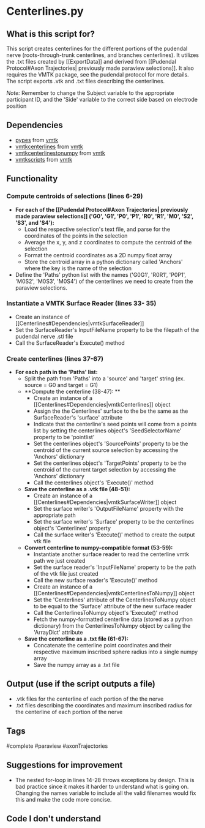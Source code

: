 # Centerlines.py
## What is this script for?
This script creates centerlines for the different portions of the pudendal nerve (roots-through-trunk centerlines, and branches centerlines). It utilizes the .txt files created by [[ExportData]] and derived from  [[Pudendal Protocol#Axon Trajectories| previously made paraview selections]]. It also requires the VMTK package, see the pudendal protocol for more details. The script exports .vtk and .txt files describing the centerlines.

*Note:* Remember to change the Subject variable to the appropriate participant ID, and the 'Side' variable to the correct side based on electrode position

## Dependencies
- [pypes](http://www.vmtk.org/documentation/pypes.html) from [vmtk](http://www.vmtk.org/documentation/)
- [vmtkcenterlines](http://www.vmtk.org/vmtkscripts/vmtkcenterlines.html) from [vmtk](http://www.vmtk.org/documentation/)
- [vmtkcenterlinestonumpy](http://www.vmtk.org/vmtkscripts/vmtkcenterlinestonumpy.html) from [vmtk](http://www.vmtk.org/documentation/)
- [vmtkscripts](http://www.vmtk.org/tutorials/ScriptsBasic.html) from [vmtk](http://www.vmtk.org/documentation/)

## Functionality 
### Compute centroids of selections (lines 6-29)
- **For each of the [[Pudendal Protocol#Axon Trajectories| previously made paraview selections]] ('G0', 'G1', 'P0', 'P1', 'R0', 'R1', 'M0', 'S2', 'S3', and 'S4'):**
	- Load the respective selection's text file, and parse for the coordinates of the points in the selection
	- Average the x, y, and z coordinates to compute the centroid of the selection 
	- Format the centroid coordinates as a 2D numpy float array
	- Store the centroid array in a python dictionary called 'Anchors' where the key is the name of the selection
- Define the 'Paths' python list with the names ('G0G1', 'R0R1', 'P0P1', 'M0S2', 'M0S3', 'M0S4') of the centerlines we need to create from the paraview selections.

### Instantiate a VMTK Surface Reader (lines 33- 35)
- Create an instance of [[Centerlines#Dependencies|vmtkSurfaceReader]]
- Set the SurfaceReader's InputFileName property to be the filepath of the pudendal nerve .stl file 
- Call the SurfaceReader's Execute() method

### Create centerlines (lines 37-67)
- **For each path in the 'Paths' list:**
	-  Split the path from 'Paths' into a 'source' and 'target' string (ex. source = G0 and target = G1)
	- **Compute the centerline (38-47): **
		- Create an instance of a [[Centerlines#Dependencies|vmtkCenterlines]] object
		- Assign the the Centerlines' surface to the be the same as the SurfaceReader's 'surface' attribute
		- Indicate that the centerline's seed points will come from a points list by setting the centerlines object's 'SeedSelectorName' property to be 'pointlist'
		- Set the centerlines object's 'SourcePoints' property to be the centroid of the current source selection by accessing the 'Anchors' dictionary
		- Set the centerlines object's 'TargetPoints' property to be the centroid of the current target selection by accessing the 'Anchors' dictionary
		- Call the centerlines object's 'Execute()' method
	- **Save the centerline as a .vtk file (48-51):**
		- Create an instance of a [[Centerlines#Dependencies|vmtkSurfaceWriter]] object
		- Set the surface writer's 'OutputFileName' property with the appropriate path
		- Set the surface writer's 'Surface' property to be the centerlines object's 'Centerlines' property
		- Call the surface writer's 'Execute()' method to create the output vtk file
	- **Convert centerline to numpy-compatible format (53-59):**
		- Instantiate another surface reader to read the centerline vmtk path we just created
		- Set the surface reader's 'InputFileName' property to be the path of the vtk file just created
		- Call the new surface reader's 'Execute()' method
		- Create an instance of a [[Centerlines#Dependencies|vmtkCenterlinesToNumpy]] object
		- Set the 'Centerlines' attribute of the CenterlinesToNumpy object to be equal to the 'Surface' attribute of the new surface reader
		- Call the CenterlinesToNumpy object's 'Execute()' method
		- Fetch the numpy-formatted centerline data (stored as a python dictionary) from the CenterlinesToNumpy object by calling the 'ArrayDict' attribute
	- **Save the centerline as a .txt file (61-67):**
		- Concatenate the centerline point coordinates and their respective maximum inscribed sphere radius into a single numpy array 
		- Save the numpy array as a .txt file

## Output (use if the script outputs a file)
- .vtk files for the centerline of each portion of the the nerve
- .txt files describing the coordinates and maximum inscribed radius for the centerline of each portion of the nerve

## Tags
#complete #paraview #axonTrajectories 

## Suggestions for improvement
- The nested for-loop in lines 14-28  throws exceptions by design. This is bad practice since it makes it harder to understand what is going on. Changing the names variable to include all the valid filenames would fix this and make the code more concise.

## Code I don't understand


